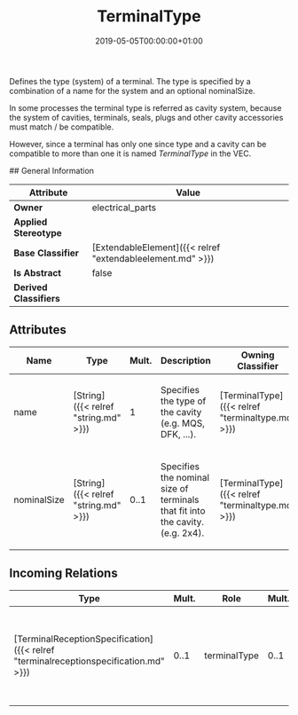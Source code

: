 ﻿---
title: TerminalType
toc: false
type: specs
date: "2019-05-05T00:00:00+01:00"
draft: false
menu_name: vec120

# Prev/next pager order (if `docs_section_pager` enabled in `params.toml`)
weight: 
---
<html>   <head>     </head>   <body>     <p> Defines the type (system) of a terminal. The type is specified by a combination of a name for the system and an optional nominalSize.     </p>      <p> In some processes the terminal type is referred as cavity system, because the system of cavities, terminals, seals, plugs and other cavity accessories must match&#160;/&#160;be compatible.     </p>      <p> However, since a terminal has only one since type and a cavity can be compatible to more than one it is named <i>TerminalType</i> in the VEC.      </p>    </body> </html> 
## General Information

| Attribute               | Value |
|-------------------------|-------|
| **Owner**               | electrical_parts |
| **Applied Stereotype**  |   |
| **Base Classifier**     | [ExtendableElement]({{< relref "extendableelement.md" >}})<br/>  |
| **Is Abstract**         | false |
| **Derived Classifiers** |   |


## Attributes
|  Name  |  Type  |  Mult.  |  Description  |  Owning Classifier  |
|--------|--------|---------|---------------|--------------|
|name | [String]({{< relref "string.md" >}}) | 1 | <html><body><p>Specifies the type of the cavity (e.g. MQS, DFK, ...). </p></body></html> | [TerminalType]({{< relref "terminaltype.md" >}}) |
|nominalSize | [String]({{< relref "string.md" >}}) | 0..1 | <html><body><p>Specifies the nominal size of terminals that fit into the cavity. (e.g. 2x4).  </p></body></html> | [TerminalType]({{< relref "terminaltype.md" >}}) |

##  Incoming Relations
|    Type  |   Mult.  |   Role    |   Mult.   |   Description  |
|----------|----------|-----------|-----------|----------------|
| [TerminalReceptionSpecification]({{< relref "terminalreceptionspecification.md" >}}) | 0..1 | terminalType | 0..1 | <html>   <head>     </head>   <body>     <p> Specifies the terminal type that is associated with the terminal reception.      </p>    </body> </html>  |
